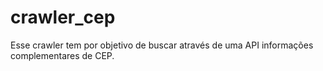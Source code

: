 # crawler_cep
Esse crawler tem por objetivo de buscar através de uma API informações complementares de CEP.